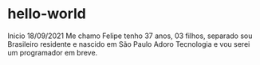 # hello-world
Inicio 18/09/2021
Me chamo Felipe tenho 37 anos, 03 filhos, separado sou Brasileiro residente e nascido em São Paulo 
Adoro Tecnologia e vou serei um programador em breve.
